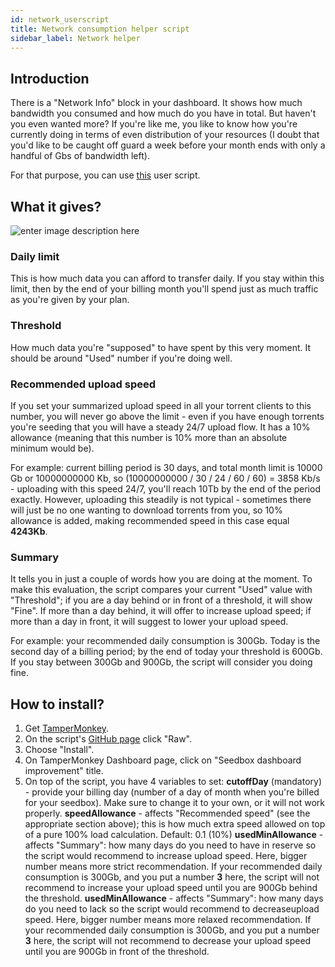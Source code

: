 ```yaml
---
id: network_userscript
title: Network consumption helper script
sidebar_label: Network helper
---
```


## Introduction

There is a "Network Info" block in your dashboard. It shows how much bandwidth you consumed and how much do you have in total. But haven't you even wanted more? 
If you're like me, you like to know how you're currently doing in terms of even distribution of your resources (I doubt that you'd like to be caught off guard a week before your month ends with only a handful of Gbs of bandwidth left). 

For that purpose, you can use [this](https://github.com/toomanynights/seedbox_netused) user script.

## What it gives?

![enter image description here](https://i.imgur.com/sIkzSsr.png)
### Daily limit
This is how much data you can afford to transfer daily. If you stay within this limit, then by the end of your billing month you'll spend just as much traffic as you're given by your plan.

### Threshold
How much data you're "supposed" to have spent by this very moment. It should be around "Used" number if you're doing well.

### Recommended upload speed
If you set your summarized upload speed in all your torrent clients to this number, you will never go above the limit - even if you have enough torrents you're seeding that you will have a steady 24/7 upload flow. It has a 10% allowance (meaning that this number is 10% more than an absolute minimum would be).

For example: current billing period is 30 days, and total month limit is 10000 Gb or 10000000000 Kb, so (10000000000 / 30 / 24 / 60 / 60) = 3858 Kb/s - uploading with this speed 24/7, you'll reach 10Tb by the end of the period exactly. However, uploading this steadily is not typical - sometimes there will just be no one wanting to download torrents from you, so 10% allowance is added, making recommended speed in this case equal **4243Kb**.

### Summary
It tells you in just a couple of words how you are doing at the moment. To make this evaluation, the script compares your current "Used" value with "Threshold"; if you are a day behind or in front of a threshold, it will show "Fine". If more than a day behind, it will offer to increase upload speed; if more than a day in front, it will suggest to lower your upload speed.

For example: your recommended daily consumption is 300Gb. Today is the second day of a billing period; by the end of today your threshold is 600Gb. If you stay between 300Gb and 900Gb, the script will consider you doing fine.

## How to install?
1. Get [TamperMonkey](https://www.tampermonkey.net/).
2. On the script's [GitHub page](https://github.com/toomanynights/seedbox_netused/blob/master/Seedbox%20dashboard%20improvement.user.js) click "Raw".
3. Choose "Install".
4. On TamperMonkey Dashboard page, click on "Seedbox dashboard improvement" title.
5. On top of the script, you have 4 variables to set:
**cutoffDay** (mandatory) - provide your billing day (number of a day of month when you're billed for your seedbox). Make sure to change it to your own, or it will not work properly.
**speedAllowance** - affects "Recommended speed" (see the appropriate section above); this is how much extra speed allowed on top of a pure 100% load calculation. Default: 0.1 (10%)
**usedMinAllowance** - affects "Summary": how many days do you need to have in reserve so the script would recommend to increase upload speed. Here, bigger number means more strict recommendation. If your recommended daily consumption is 300Gb, and you put a number **3** here, the script will not recommend to increase your upload speed until you are 900Gb behind the threshold.
**usedMinAllowance** - affects "Summary": how many days do you need to lack so the script would recommend to decreaseupload speed. Here, bigger number means more relaxed recommendation. If your recommended daily consumption is 300Gb, and you put a number **3** here, the script will not recommend to decrease your upload speed until you are 900Gb in front of the threshold.
